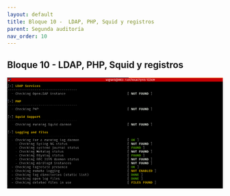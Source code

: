 ```yaml
---
layout: default
title: Bloque 10 -  LDAP, PHP, Squid y registros
parent: Segunda auditoría
nav_order: 10
---
```


## Bloque 10 - LDAP, PHP, Squid y registros

<img src="https://raw.githubusercontent.com/crivmar/crivmar-lynis.github.io/main/assets/images/70.png"/>

